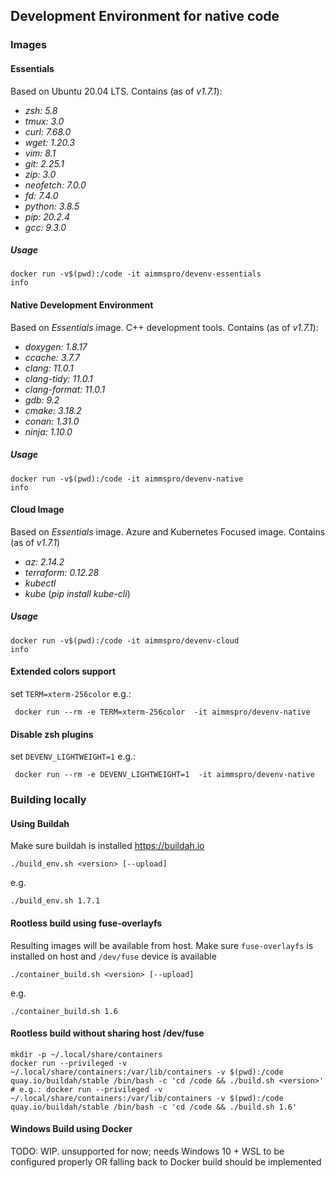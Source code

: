 ## Development Environment for native code


### Images

#### Essentials

Based on Ubuntu 20.04 LTS. Contains (as of _v1.7.1_):

- _zsh: 5.8_
- _tmux: 3.0_
- _curl: 7.68.0_
- _wget: 1.20.3_
- _vim: 8.1_
- _git: 2.25.1_
- _zip: 3.0_
- _neofetch: 7.0.0_
- _fd: 7.4.0_
- _python: 3.8.5_
- _pip: 20.2.4_
- _gcc: 9.3.0_

##### Usage

~~~
docker run -v$(pwd):/code -it aimmspro/devenv-essentials
info
~~~
 
#### Native Development Environment

Based on _Essentials_ image. C++ development tools. Contains (as of _v1.7.1_):

- _doxygen: 1.8.17_
- _ccache: 3.7.7_
- _clang: 11.0.1_
- _clang-tidy: 11.0.1_
- _clang-format: 11.0.1_
- _gdb: 9.2_
- _cmake: 3.18.2_
- _conan: 1.31.0_
- _ninja: 1.10.0_

##### Usage

~~~
docker run -v$(pwd):/code -it aimmspro/devenv-native
info
~~~

#### Cloud Image

Based on _Essentials_ image. Azure and Kubernetes Focused image. Contains (as of _v1.7.1_)

- _az: 2.14.2_
- _terraform: 0.12.28_
- _kubectl_
- _kube_ (_pip install kube-cli_)

##### Usage
 
~~~
docker run -v$(pwd):/code -it aimmspro/devenv-cloud
info
~~~

#### Extended colors support

set `TERM=xterm-256color`
e.g.:

~~~
 docker run --rm -e TERM=xterm-256color  -it aimmspro/devenv-native
~~~

#### Disable zsh plugins

set `DEVENV_LIGHTWEIGHT=1`
e.g.:

~~~
 docker run --rm -e DEVENV_LIGHTWEIGHT=1  -it aimmspro/devenv-native
~~~

### Building locally 

#### Using Buildah

Make sure buildah is installed https://buildah.io
 
~~~
./build_env.sh <version> [--upload]
~~~
e.g.
~~~
./build_env.sh 1.7.1
~~~

#### Rootless build using fuse-overlayfs

Resulting images will be available from host. Make sure `fuse-overlayfs` is installed on host
and `/dev/fuse` device is available

~~~
./container_build.sh <version> [--upload]
~~~
e.g.
~~~
./container_build.sh 1.6
~~~

#### Rootless build without sharing host /dev/fuse

~~~
mkdir -p ~/.local/share/containers
docker run --privileged -v ~/.local/share/containers:/var/lib/containers -v $(pwd):/code  quay.io/buildah/stable /bin/bash -c 'cd /code && ./build.sh <version>'
# e.g.: docker run --privileged -v ~/.local/share/containers:/var/lib/containers -v $(pwd):/code  quay.io/buildah/stable /bin/bash -c 'cd /code && ./build.sh 1.6'
~~~

#### Windows Build using Docker


TODO: WIP. unsupported for now; needs Windows 10 + WSL to be configured properly OR falling back to Docker build should be implemented
